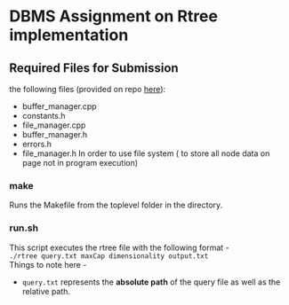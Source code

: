 # DBMS Assignment on Rtree implementation

## Required Files for Submission <a name="copy"></a>
  the following files (provided on repo [here](https://github.com/ankit-1517/dbms_rTree)):
- buffer_manager.cpp
- constants.h  
- file_manager.cpp
- buffer_manager.h
- errors.h
- file_manager.h
In order to use file system ( to store all node data on page not in program execution)
### make <a name="make"></a>

Runs the Makefile from the toplevel folder in the directory.  

### run.sh <a name="check"></a>

This script executes the rtree file with the following format -  
```./rtree query.txt maxCap dimensionality output.txt```  
Things to note here -  

- `query.txt` represents the **absolute path** of the query file as well as the relative path.
